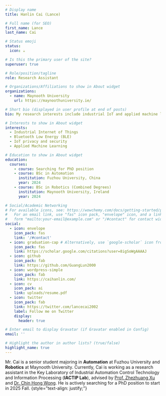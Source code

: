```yaml
---
# Display name
title: Hanlin Cai (Lance)

# Full name (for SEO)
first_name: Lance
last_name: Cai

# Status emoji
status:
  icon: ☕️

# Is this the primary user of the site?
superuser: true

# Role/position/tagline
role: Research Assistant

# Organizations/Affiliations to show in About widget
organizations:
  - name: Maynooth University
    url: https://maynoothuniversity.ie/

# Short bio (displayed in user profile at end of posts)
bio: My research interests include industrial IoT and applied machine learning.

# Interests to show in About widget
interests:
  - Industrial Internet of Things
  - Bluetooth Low Energy (BLE)
  - IoT privacy and security
  - Applied Machine Learning

# Education to show in About widget
education:
  courses:
    - course: Searching for PhD position
    - course: BSc in Automation
      institution: Fuzhou University, China
      year: 2024
    - course: BSc in Robotics (Combined Degrees)
      institution: Maynooth University, Ireland
      year: 2024

# Social/Academic Networking
# For available icons, see: https://wowchemy.com/docs/getting-started/page-builder/#icons
#   For an email link, use "fas" icon pack, "envelope" icon, and a link in the
#   form "mailto:your-email@example.com" or "/#contact" for contact widget.
social:
  - icon: envelope
    icon_pack: fas
    link: '/#contact'
  - icon: graduation-cap # Alternatively, use `google-scholar` icon from `ai` icon pack
    icon_pack: fas
    link: https://scholar.google.com/citations?user=8igSoWgAAAAJ
  - icon: github
    icon_pack: fab
    link: https://github.com/GuangLun2000
  - icon: wordpress-simple
    icon_pack: fab
    link: https://caihanlin.com/
  - icon: cv
    icon_pack: ai
    link: uploads/resume.pdf
  - icon: twitter
    icon_pack: fab
    link: https://twitter.com/lancecai2002
    label: Follow me on Twitter
    display:
      header: true

# Enter email to display Gravatar (if Gravatar enabled in Config)
email: ''

# Highlight the author in author lists? (true/false)
highlight_name: true
---
```


Mr. Cai is a senior student majoring in **Automation** at Fuzhou University and **Robotics** at Maynooth University. Currently, Cai is working as a research assistant in the Key Laboratory of Industrial Automation Control Technology and Information Processing (**IACTIP Lab**), advised by [Prof. Zhezhuang Xu](https://www.researchgate.net/profile/Zhezhuang-Xu) and [Dr. Chin Hong Wong](https://www.researchgate.net/profile/Chin-Hong-Wong). He is actively searching for a PhD position to start in 2025 Fall.
{style="text-align: justify;"}
